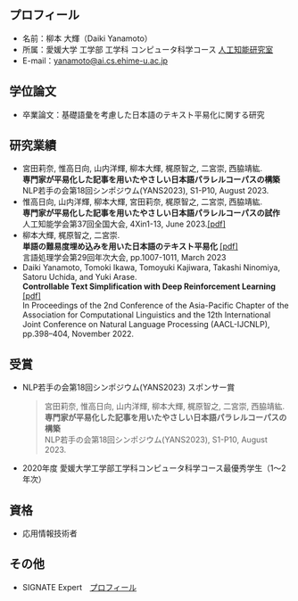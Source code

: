 ## プロフィール
- 名前：柳本 大輝（Daiki Yanamoto）
- 所属：愛媛大学 工学部 工学科 コンピュータ科学コース [人工知能研究室](https://sites.google.com/view/ehime-nlp/)
- E-mail：yanamoto@ai.cs.ehime-u.ac.jp

## 学位論文
- 卒業論文：基礎語彙を考慮した日本語のテキスト平易化に関する研究

## 研究業績
- 宮田莉奈, 惟高日向, 山内洋輝, 柳本大輝, 梶原智之, 二宮崇, ⻄脇靖紘. <br>
  **専門家が平易化した記事を用いたやさしい日本語パラレルコーパスの構築** <br>
  NLP若手の会第18回シンポジウム(YANS2023), S1-P10, August 2023.
- 惟高日向, 山内洋輝, 柳本大輝, 宮田莉奈, 梶原智之, 二宮崇, 西脇靖紘. <br>
  **専門家が平易化した記事を用いたやさしい日本語パラレルコーパスの試作** <br>
  人工知能学会第37回全国大会, 4Xin1-13, June 2023.[[pdf]](https://doi.org/10.11517/pjsai.JSAI2023.0_3Xin414)
- 柳本大輝, 梶原智之, 二宮崇. <br>
  **単語の難易度埋め込みを用いた日本語のテキスト平易化** [[pdf]](https://www.anlp.jp/proceedings/annual_meeting/2023/pdf_dir/P4-5.pdf) <br>
  言語処理学会第29回年次大会, pp.1007-1011, March 2023
- Daiki Yanamoto, Tomoki Ikawa, Tomoyuki Kajiwara, Takashi Ninomiya, Satoru Uchida, and Yuki Arase. <br>
  **Controllable Text Simplification with Deep Reinforcement Learning** [[pdf]](https://aclanthology.org/2022.aacl-short.49) <br>
  In Proceedings of the 2nd Conference of the Asia-Pacific Chapter of the Association for Computational Linguistics and the 12th International Joint Conference on Natural Language Processing (AACL-IJCNLP), pp.398–404, November 2022.

## 受賞
- NLP若手の会第18回シンポジウム(YANS2023) スポンサー賞
  > 宮田莉奈, 惟高日向, 山内洋輝, 柳本大輝, 梶原智之, 二宮崇, ⻄脇靖紘. <br>
  **専門家が平易化した記事を用いたやさしい日本語パラレルコーパスの構築** <br>
  NLP若手の会第18回シンポジウム(YANS2023), S1-P10, August 2023.
- 2020年度 愛媛大学工学部工学科コンピュータ科学コース最優秀学生（1～2 年次）

## 資格
- 応用情報技術者

## その他
- SIGNATE Expert　[プロフィール](https://signate.jp/users/81225)



<!--
**YanamotoDaiki/YanamotoDaiki** is a ✨ _special_ ✨ repository because its `README.md` (this file) appears on your GitHub profile.

Here are some ideas to get you started:

- 🔭 I’m currently working on ...
- 🌱 I’m currently learning ...
- 👯 I’m looking to collaborate on ...
- 🤔 I’m looking for help with ...
- 💬 Ask me about ...
- 📫 How to reach me: ...
- 😄 Pronouns: ...
- ⚡ Fun fact: ...
-->
